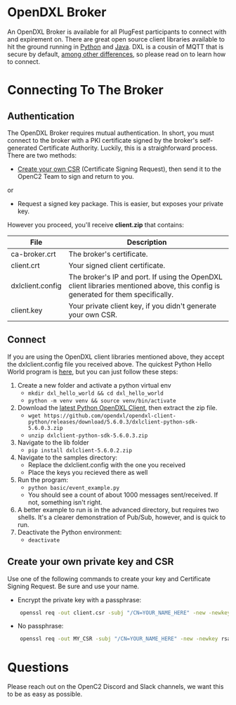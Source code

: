 # OpenDXL Broker 

An OpenDXL Broker is available for all PlugFest participants to connect with and expirement on. There are great open source client libraries available to hit the ground running in [Python](https://github.com/opendxl/opendxl-client-python) and [Java](https://github.com/opendxl/opendxl-client-java). DXL is a cousin of MQTT that is secure by default, [among other differences](https://github.com/opendxl/opendxl-broker/wiki/Comparison-with-MQTT), so please read on to learn how to connect.

# Connecting To The Broker

## Authentication

The OpenDXL Broker requires mutual authentication. In short, you must connect to the broker with a PKI certificate signed by the broker's self-generated Certificate Authority. Luckily, this is a straighforward process. There are two methods:

* [Create your own CSR](#create-your-own-private-key-and-csr) (Certificate Signing Request), then send it to the OpenC2 Team to sign and return to you.

or

* Request a signed key package. This is easier, but exposes your private key.

However you proceed, you'll receive **client.zip** that contains:

| File | Description |
| ------ | ----------- |
| ca-broker.crt   | The broker's certificate. |
| client.crt      | Your signed client certificate. | 
| dxlclient.config | The broker's IP and port. If using the OpenDXL client libraries mentioned above, this config is generated for them specifically. |
| client.key | Your private client key, if you didn't generate your own CSR. |


## Connect

If you are using the OpenDXL client libraries mentioned above, they accept the dxlclient.config file you received above. The quickest Python Hello World program is [here](https://github.com/opendxl/opendxl-client-python/blob/master/examples/basic/event_example.py), but you can just follow these steps:

1. Create a new folder and activate a python virtual env
    * ```mkdir dxl_hello_world && cd dxl_hello_world```
    * ```python -m venv venv && source venv/bin/activate```
1. Download the [latest Python OpenDXL Client](https://github.com/opendxl/opendxl-client-python/releases/download/5.6.0.3/dxlclient-python-sdk-5.6.0.3.zip), then extract the zip file.
    * ```wget https://github.com/opendxl/opendxl-client-python/releases/download/5.6.0.3/dxlclient-python-sdk-5.6.0.3.zip```
    * ```unzip dxlclient-python-sdk-5.6.0.3.zip```
1. Navigate to the lib folder
    * ```pip install dxlclient-5.6.0.2.zip```
1. Navigate to the samples directory:
    * Replace the dxlclient.config with the one you received
    * Place the keys you recieved there as well
1. Run the program:
    * ```python basic/event_example.py```
    * You should see a count of about 1000 messages sent/received. If not, something isn't right.
1. A better example to run is in the advanced directory, but requires two shells. It's a clearer demonstration of Pub/Sub, however, and is quick to run.
1. Deactivate the Python environment:
    * ```deactivate```




## Create your own private key and CSR

Use one of the following commands to create your key and Certificate Signing Request. Be sure and use your name.

* Encrypt the private key with a passphrase:
```bash
    openssl req -out client.csr -subj "/CN=YOUR_NAME_HERE" -new -newkey rsa:2048 -nodes -keyout client.key
```
* No passphrase:
```bash
    openssl req -out MY_CSR -subj "/CN=YOUR_NAME_HERE" -new -newkey rsa:2048 -keyout client.key
```

# Questions

Please reach out on the OpenC2 Discord and Slack channels, we want this to be as easy as possible.
